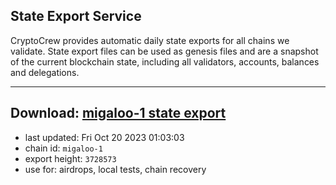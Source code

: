 ## State Export Service
CryptoCrew provides automatic daily state exports for all chains we validate. State export files can be used as genesis files and are a snapshot of the current blockchain state, including all validators, accounts, balances and delegations.

---
**Download: [migaloo-1 state export](https://dl.ccvalidators.com/SERVICE/migaloo/migaloo-1_export_3728573.json)**
---

- last updated: Fri Oct 20 2023 01:03:03
- chain id: `migaloo-1`
- export height: `3728573`
- use for: airdrops, local tests, chain recovery
